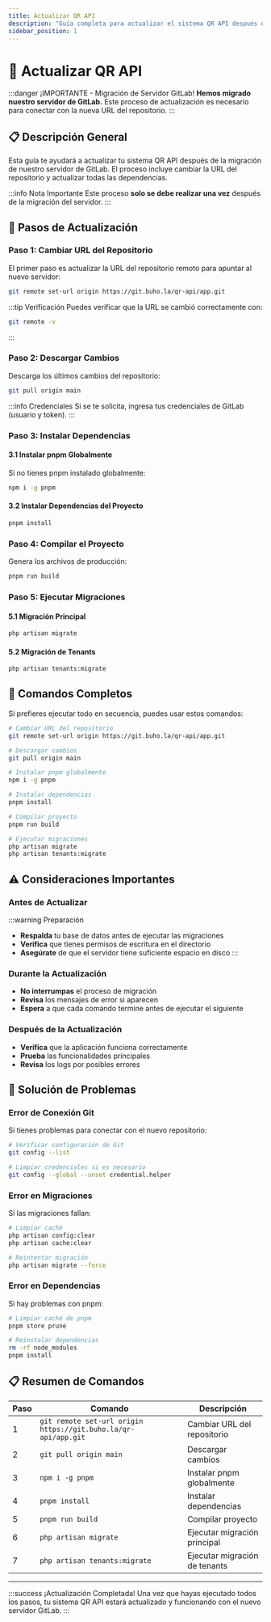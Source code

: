 ```yaml
---
title: Actualizar QR API
description: "Guía completa para actualizar el sistema QR API después de la migración del servidor GitLab."
sidebar_position: 1
---
```


# 🔄 Actualizar QR API

:::danger ¡IMPORTANTE - Migración de Servidor GitLab!
**Hemos migrado nuestro servidor de GitLab.** Este proceso de actualización es necesario para conectar con la nueva URL del repositorio.
:::

## 📋 Descripción General

Esta guía te ayudará a actualizar tu sistema QR API después de la migración de nuestro servidor de GitLab. El proceso incluye cambiar la URL del repositorio y actualizar todas las dependencias.

:::info Nota Importante
Este proceso **solo se debe realizar una vez** después de la migración del servidor.
:::

## 🎯 Pasos de Actualización

### Paso 1: Cambiar URL del Repositorio

El primer paso es actualizar la URL del repositorio remoto para apuntar al nuevo servidor:

```bash
git remote set-url origin https://git.buho.la/qr-api/app.git
```

:::tip Verificación
Puedes verificar que la URL se cambió correctamente con:
```bash
git remote -v
```
:::

### Paso 2: Descargar Cambios

Descarga los últimos cambios del repositorio:

```bash
git pull origin main
```

:::info Credenciales
Si se te solicita, ingresa tus credenciales de GitLab (usuario y token).
:::

### Paso 3: Instalar Dependencias

#### 3.1 Instalar pnpm Globalmente

Si no tienes pnpm instalado globalmente:

```bash
npm i -g pnpm
```

#### 3.2 Instalar Dependencias del Proyecto

```bash
pnpm install
```

### Paso 4: Compilar el Proyecto

Genera los archivos de producción:

```bash
pnpm run build
```

### Paso 5: Ejecutar Migraciones

#### 5.1 Migración Principal

```bash
php artisan migrate
```

#### 5.2 Migración de Tenants

```bash
php artisan tenants:migrate
```

## 🔧 Comandos Completos

Si prefieres ejecutar todo en secuencia, puedes usar estos comandos:

```bash
# Cambiar URL del repositorio
git remote set-url origin https://git.buho.la/qr-api/app.git

# Descargar cambios
git pull origin main

# Instalar pnpm globalmente
npm i -g pnpm

# Instalar dependencias
pnpm install

# Compilar proyecto
pnpm run build

# Ejecutar migraciones
php artisan migrate
php artisan tenants:migrate
```

## ⚠️ Consideraciones Importantes

### Antes de Actualizar

:::warning Preparación
- **Respalda** tu base de datos antes de ejecutar las migraciones
- **Verifica** que tienes permisos de escritura en el directorio
- **Asegúrate** de que el servidor tiene suficiente espacio en disco
:::

### Durante la Actualización

- **No interrumpas** el proceso de migración
- **Revisa** los mensajes de error si aparecen
- **Espera** a que cada comando termine antes de ejecutar el siguiente

### Después de la Actualización

- **Verifica** que la aplicación funciona correctamente
- **Prueba** las funcionalidades principales
- **Revisa** los logs por posibles errores

## 🚨 Solución de Problemas

### Error de Conexión Git

Si tienes problemas para conectar con el nuevo repositorio:

```bash
# Verificar configuración de Git
git config --list

# Limpiar credenciales si es necesario
git config --global --unset credential.helper
```

### Error en Migraciones

Si las migraciones fallan:

```bash
# Limpiar caché
php artisan config:clear
php artisan cache:clear

# Reintentar migración
php artisan migrate --force
```

### Error en Dependencias

Si hay problemas con pnpm:

```bash
# Limpiar caché de pnpm
pnpm store prune

# Reinstalar dependencias
rm -rf node_modules
pnpm install
```

## 📋 Resumen de Comandos

| Paso | Comando | Descripción |
|------|---------|-------------|
| 1 | `git remote set-url origin https://git.buho.la/qr-api/app.git` | Cambiar URL del repositorio |
| 2 | `git pull origin main` | Descargar cambios |
| 3 | `npm i -g pnpm` | Instalar pnpm globalmente |
| 4 | `pnpm install` | Instalar dependencias |
| 5 | `pnpm run build` | Compilar proyecto |
| 6 | `php artisan migrate` | Ejecutar migración principal |
| 7 | `php artisan tenants:migrate` | Ejecutar migración de tenants |


---

:::success ¡Actualización Completada!
Una vez que hayas ejecutado todos los pasos, tu sistema QR API estará actualizado y funcionando con el nuevo servidor GitLab.
:::